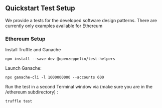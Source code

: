 ## Quickstart Test Setup
We provide a tests for the developed software design patterns. There are currently only examples available for Ethereum


### Ethereum Setup
Install Truffle and Ganache

    npm install --save-dev @openzeppelin/test-helpers

Launch Ganache:

    npx ganache-cli -l 1000000000 --accounts 600
    
    
Run the test in a second Terminal window via (make sure you are in the /ethereum subdirectory) :

    truffle test     
